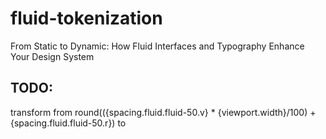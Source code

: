 # fluid-tokenization
From Static to Dynamic: How Fluid Interfaces and Typography Enhance Your Design System


## TODO: 

transform from
round(({spacing.fluid.fluid-50.v} * {viewport.width}/100) + {spacing.fluid.fluid-50.r})
to
